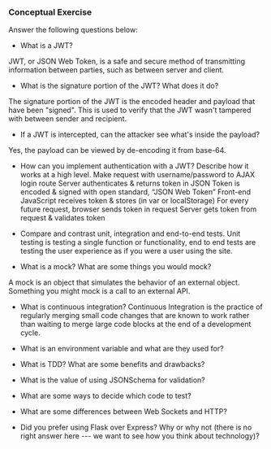 ### Conceptual Exercise

Answer the following questions below:

- What is a JWT?

JWT, or JSON Web Token, is a safe and secure method of transmitting information between parties, such as between server and client.

- What is the signature portion of the JWT?  What does it do?

The signature portion of the JWT is the encoded header and payload that have been "signed". This is used to verify that the JWT wasn't tampered with between sender and recipient.

- If a JWT is intercepted, can the attacker see what's inside the payload?

Yes, the payload can be viewed by de-encoding it from base-64.

- How can you implement authentication with a JWT?  Describe how it works at a high level.
Make request with username/password to AJAX login route
Server authenticates & returns token in JSON
Token is encoded & signed with open standard, “JSON Web Token”
Front-end JavaScript receives token & stores (in var or localStorage)
For every future request, browser sends token in request
Server gets token from request & validates token

- Compare and contrast unit, integration and end-to-end tests.
Unit testing is testing a single function or functionality, end to end tests are testing the user experience as if you were a user using the site. 

- What is a mock? What are some things you would mock?

A mock is an object that simulates the behavior of an external object. Something you might mock is a call to an external API.


- What is continuous integration?
Continuous Integration is the practice of regularly merging small code changes that are known to work rather than waiting to merge large code blocks at the end of a development cycle.

- What is an environment variable and what are they used for?

- What is TDD? What are some benefits and drawbacks?

- What is the value of using JSONSchema for validation?

- What are some ways to decide which code to test?

- What are some differences between Web Sockets and HTTP?

- Did you prefer using Flask over Express? Why or why not (there is no right 
  answer here --- we want to see how you think about technology)?
